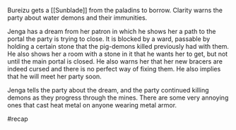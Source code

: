 Bureizu gets a [[Sunblade]] from the paladins to borrow. Clarity warns the party about water demons and their immunities.

Jenga has a dream from her patron in which he shows her a path to the portal the party is trying to close. It is blocked by a ward, passable by holding a certain stone that the pig-demons killed previously had with them. He also shows her a room with a stone in it that he wants her to get, but not until the main portal is closed.
He also warns her that her new bracers are indeed cursed and there is no perfect way of fixing them. He also implies that he will meet her party soon.

Jenga tells the party about the dream, and the party continued killing demons as they progress through the mines. There are some very annoying ones that cast heat metal on anyone wearing metal armor.

#recap